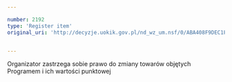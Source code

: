 ```yaml
---

number: 2192
type: 'Register item'
original_uri: 'http://decyzje.uokik.gov.pl/nd_wz_um.nsf/0/ABA408F9DEC1F3E5C125783F004023E3?OpenDocument'


---
```


Organizator zastrzega sobie prawo do zmiany towarów objętych Programem i ich wartości punktowej
